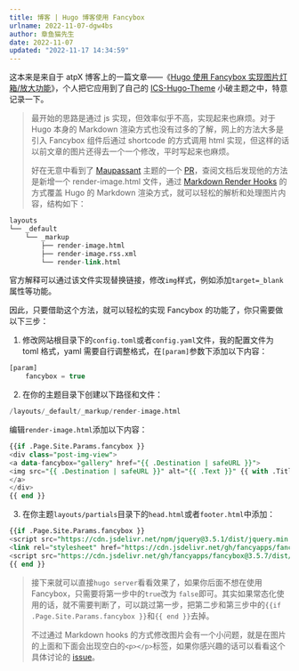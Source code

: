 ```yaml
---
title: 博客 | Hugo 博客使用 Fancybox
urlname: 2022-11-07-dgw4bs
author: 章鱼猫先生
date: 2022-11-07
updated: "2022-11-17 14:34:59"
---
```


这本来是来自于 atpX 博客上的一篇文章——《[Hugo 使用 Fancybox 实现图片灯箱/放大功能](https://atpx.com/hugo-fancybox/)》，个人把它应用到了自己的 [ICS-Hugo-Theme](https://github.com/shenweiyan/ICS-Hugo-Theme) 小破主题之中，特意记录一下。

> 最开始的思路是通过 js 实现，但效率似乎不高，实现起来也麻烦。对于 Hugo 本身的 Markdown 渲染方式也没有过多的了解，网上的方法大多是引入 Fancybox 组件后通过 shortcode 的方式调用 html 实现，但这样的话以前文章的图片还得去一个一个修改，平时写起来也麻烦。
>
> 好在无意中看到了 [Maupassant](https://github.com/flysnow-org/maupassant-hugo) 主题的一个 [PR](https://github.com/flysnow-org/maupassant-hugo/pull/111/commits/ff9aac2e051e74ccb58278f151b133c171492721)，查阅文档后发现他的方法是新增一个 render-image.html 文件，通过 [Markdown Render Hooks](https://gohugo.io/getting-started/configuration-markup#markdown-render-hooks) 的方式覆盖 Hugo 的 Markdown 渲染方式，就可以轻松的解析和处理图片内容，结构如下：

```sql
layouts
└── _default
    └── _markup
        ├── render-image.html
        ├── render-image.rss.xml
        └── render-link.html
```

官方解释可以通过该文件实现替换链接，修改`img`样式，例如添加`target=_blank`属性等功能。

因此，只要借助这个方法，就可以轻松的实现 Fancybox 的功能了，你只需要做以下三步：

1.  修改网站根目录下的`config.toml`或者`config.yaml`文件，我的配置文件为 toml 格式，yaml 需要自行调整格式，在`[param]`参数下添加以下内容：

```sql
[param]
    fancybox = true
```

2.  在你的主题目录下创建以下路径和文件：

```sql
/layouts/_default/_markup/render-image.html
```

编辑`render-image.html`添加以下内容：

```sql
{{if .Page.Site.Params.fancybox }}
<div class="post-img-view">
<a data-fancybox="gallery" href="{{ .Destination | safeURL }}">
<img src="{{ .Destination | safeURL }}" alt="{{ .Text }}" {{ with .Title}} title="{{ . }}"{{ end }} />
</a>
</div>
{{ end }}
```

3.  在你主题`layouts/partials`目录下的`head.html`或者`footer.html`中添加：

```sql
{{if .Page.Site.Params.fancybox }}
<script src="https://cdn.jsdelivr.net/npm/jquery@3.5.1/dist/jquery.min.js"></script>
<link rel="stylesheet" href="https://cdn.jsdelivr.net/gh/fancyapps/fancybox@3.5.7/dist/jquery.fancybox.min.css" />
<script src="https://cdn.jsdelivr.net/gh/fancyapps/fancybox@3.5.7/dist/jquery.fancybox.min.js"></script>
{{ end }}
```

> 接下来就可以直接`hugo server`看看效果了，如果你后面不想在使用 Fancybox，只需要将第一步中的`true`改为 `false`即可。其实如果常态化使用的话，就不需要判断了，可以跳过第一步，把第二步和第三步中的`{{if .Page.Site.Params.fancybox }}`和`{{ end }}`去掉。
>
> 不过通过 Markdown hooks 的方式修改图片会有一个小问题，就是在图片的上面和下面会出现空白的`<p></p>`标签，如果你感兴趣的话可以看看这个具体讨论的 [issue](https://github.com/gohugoio/hugo/issues/6748)。
